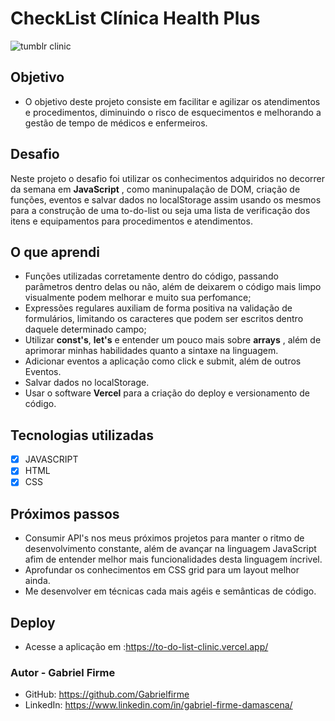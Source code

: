 # CheckList Clínica Health Plus
![tumblr clinic](https://user-images.githubusercontent.com/94994830/225454713-bd65f8ac-aad9-4851-be7e-283e3eb1dea1.jpg)

## Objetivo
* O objetivo deste projeto consiste em facilitar e agilizar os atendimentos e procedimentos, diminuindo o risco de esquecimentos e melhorando a gestão de tempo de médicos e enfermeiros.
## Desafio
Neste projeto o desafio foi utilizar os conhecimentos adquiridos no decorrer da semana em **JavaScript** , como maninupalação de DOM, criação de funções, eventos e salvar dados no localStorage assim usando os mesmos para a construção de uma to-do-list ou seja uma lista de verificação dos itens e equipamentos para procedimentos e atendimentos.

## O que aprendi
* Funções utilizadas corretamente dentro do código, passando parâmetros dentro delas ou não, além de deixarem o código mais limpo visualmente podem melhorar e muito sua perfomance;
* Expressões regulares auxiliam de forma positiva na validação de formulários, limitando os caracteres que podem ser escritos dentro daquele determinado campo;
* Utilizar **const's**, **let's** e entender um pouco mais sobre **arrays** , além de aprimorar minhas habilidades quanto a sintaxe na linguagem.
* Adicionar eventos a aplicação como click e submit, além de outros Eventos.
* Salvar dados no localStorage.
* Usar o software **Vercel** para a criação do deploy e versionamento de código.

## Tecnologias utilizadas
- [X] JAVASCRIPT
- [X] HTML
- [X] CSS
 
 ## Próximos passos
* Consumir API's nos meus próximos projetos para manter o ritmo de desenvolvimento constante, além de avançar na linguagem JavaScript afim de entender melhor mais funcionalidades desta linguagem íncrivel.
* Aprofundar os conhecimentos em CSS grid para um layout melhor ainda.
* Me desenvolver em técnicas cada mais agéis e semânticas de código.

## Deploy
* Acesse a aplicação em :https://to-do-list-clinic.vercel.app/

### Autor - Gabriel Firme
* GitHub: https://github.com/Gabrielfirme
* LinkedIn: https://www.linkedin.com/in/gabriel-firme-damascena/

 
